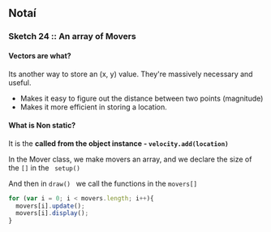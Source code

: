## Notaí

### Sketch 24 :: An array of Movers
#### Vectors are what?
Its another way to store an (x, y) value. They're massively necessary and useful.
- Makes it easy to figure out the distance between two points (magnitude)
- Makes it more efficient in storing a location.


#### What is Non static?
It is the **called from the object instance - ```velocity.add(location)```**

In the Mover class, we make movers an array, and we declare the size of the ```[]``` in the ``` setup()```

And then in ```draw() ``` we call the functions in the ```movers[]```
```js 
for (var i = 0; i < movers.length; i++){
  movers[i].update();
  movers[i].display();
}
```
